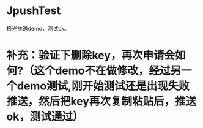 # JpushTest
极光推送demo，测试ok。

# 补充：验证下删除key，再次申请会如何?（这个demo不在做修改，经过另一个demo测试,刚开始测试还是出现失败推送，然后把key再次复制粘贴后，推送ok，测试通过）

